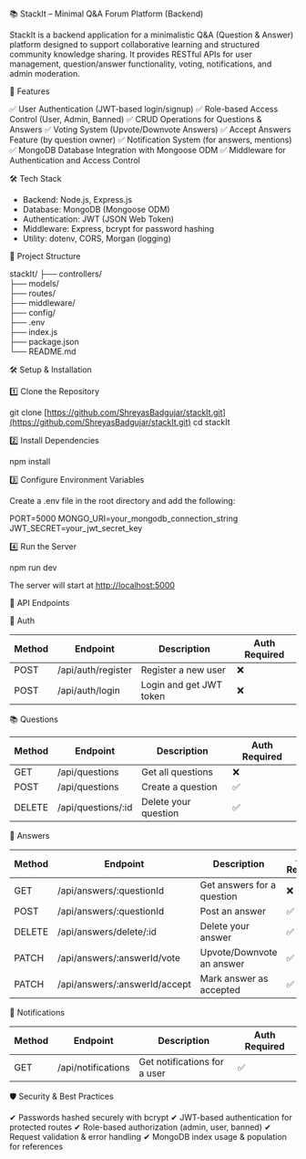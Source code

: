 📚 StackIt – Minimal Q\&A Forum Platform (Backend)

StackIt is a backend application for a minimalistic Q\&A (Question & Answer) platform designed to support collaborative learning and structured community knowledge sharing. It provides RESTful APIs for user management, question/answer functionality, voting, notifications, and admin moderation.

🚀 Features

✅ User Authentication (JWT-based login/signup)
✅ Role-based Access Control (User, Admin, Banned)
✅ CRUD Operations for Questions & Answers
✅ Voting System (Upvote/Downvote Answers)
✅ Accept Answers Feature (by question owner)
✅ Notification System (for answers, mentions)
✅ MongoDB Database Integration with Mongoose ODM
✅ Middleware for Authentication and Access Control

🛠 Tech Stack

* Backend: Node.js, Express.js
* Database: MongoDB (Mongoose ODM)
* Authentication: JWT (JSON Web Token)
* Middleware: Express, bcrypt for password hashing
* Utility: dotenv, CORS, Morgan (logging)

📂 Project Structure

stackIt/
├── controllers/       
├── models/            
├── routes/            
├── middleware/        
├── config/            
├── .env              
├── index.js           
├── package.json       
└── README.md          

🛠 Setup & Installation

1️⃣ Clone the Repository

git clone [https://github.com/ShreyasBadgujar/stackIt.git](https://github.com/ShreyasBadgujar/stackIt.git)
cd stackIt

2️⃣ Install Dependencies

npm install

3️⃣ Configure Environment Variables

Create a .env file in the root directory and add the following:

PORT=5000
MONGO\_URI=your\_mongodb\_connection\_string
JWT\_SECRET=your\_jwt\_secret\_key

4️⃣ Run the Server

npm run dev

The server will start at [http://localhost:5000](http://localhost:5000)

🔗 API Endpoints

🧑 Auth

| Method | Endpoint           | Description             | Auth Required |
| ------ | ------------------ | ----------------------- | ------------- |
| POST   | /api/auth/register | Register a new user     | ❌             |
| POST   | /api/auth/login    | Login and get JWT token | ❌             |

📚 Questions

| Method | Endpoint            | Description          | Auth Required |
| ------ | ------------------- | -------------------- | ------------- |
| GET    | /api/questions      | Get all questions    | ❌             |
| POST   | /api/questions      | Create a question    | ✅             |
| DELETE | /api/questions/\:id | Delete your question | ✅             |

💬 Answers

| Method | Endpoint                       | Description                | Auth Required |
| ------ | ------------------------------ | -------------------------- | ------------- |
| GET    | /api/answers/\:questionId      | Get answers for a question | ❌             |
| POST   | /api/answers/\:questionId      | Post an answer             | ✅             |
| DELETE | /api/answers/delete/\:id       | Delete your answer         | ✅             |
| PATCH  | /api/answers/\:answerId/vote   | Upvote/Downvote an answer  | ✅             |
| PATCH  | /api/answers/\:answerId/accept | Mark answer as accepted    | ✅             |

🔔 Notifications

| Method | Endpoint           | Description                  | Auth Required |
| ------ | ------------------ | ---------------------------- | ------------- |
| GET    | /api/notifications | Get notifications for a user | ✅             |

🛡 Security & Best Practices

✔ Passwords hashed securely with bcrypt
✔ JWT-based authentication for protected routes
✔ Role-based authorization (admin, user, banned)
✔ Request validation & error handling
✔ MongoDB index usage & population for references
